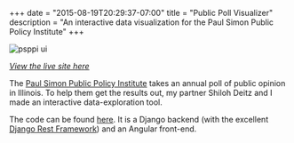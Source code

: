 +++
date = "2015-08-19T20:29:37-07:00"
title = "Public Poll Visualizer"
description = "An interactive data visualization for the Paul Simon Public Policy Institute"
+++

![psppi ui](/img/psppi.png "App UI")

_[View the live site here](http://attacusatlas.io/psppi)_

The [Paul Simon Public Policy Institute](http://paulsimoninstitute.siu.edu/) takes an annual poll of public opinion in Illinois.  To help them get the results out, my partner Shiloh Deitz and I made an interactive data-exploration tool.  

The code can be found [here](https://github.com/the-fool/psppi).  It is a Django backend (with the excellent [Django Rest Framework](http://www.django-rest-framework.org/)) and an Angular front-end.
